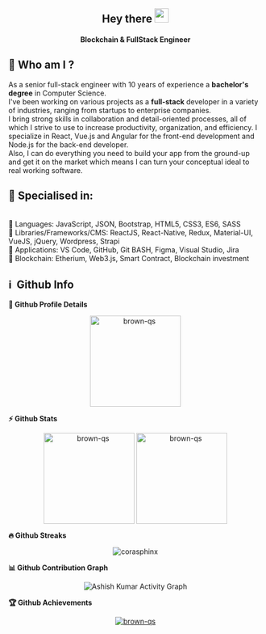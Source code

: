 <h2 align="center">
  Hey there <img src="https://media.giphy.com/media/hvRJCLFzcasrR4ia7z/giphy.gif" width="28">
</h2>

<h4 align='center'>
  Blockchain & FullStack Engineer 
</h4>


## 👩  Who am I ?
<p>
As a senior full-stack engineer with 10 years of experience a <b>bachelor's degree</b> in Computer Science.<br>
I've been working on various projects as a <b>full-stack</b> developer in a variety of industries, ranging from startups to enterprise companies.<br>
I bring strong skills in collaboration and detail-oriented processes, all of which I strive to use to increase productivity, organization, and efficiency. I specialize in React, Vue.js and Angular for the front-end development and Node.js for the back-end developer.<br>
Also, I can do everything you need to build your app from the ground-up and get it on the market which means I can turn your conceptual ideal to real working software. 
</p>

<h2>🥇 Specialised in:</h2>
<br>🔸 Languages: JavaScript, JSON, Bootstrap, HTML5, CSS3, ES6, SASS
<br>🔸 Libraries/Frameworks/CMS: ReactJS, React-Native, Redux, Material-UI, VueJS, jQuery, Wordpress, Strapi
<br>🔸 Applications: VS Code, GitHub, Git BASH, Figma, Visual Studio, Jira
<br>🔸 Blockchain: Etherium, Web3.js, Smart Contract, Blockchain investment
<p>

<h2>ℹ️ &nbsp;Github Info</h2>
	
  <summary><b>🔎 Github Profile Details</b></summary>
<p align="center"><img height="180em" src="https://github-profile-summary-cards.vercel.app/api/cards/profile-details?username=brown-qs&theme=github_dark" alt="brown-qs" align = "center"/></p>


  <summary><b>⚡ Github Stats</b></summary>
<p align="center"><img height="180em" src="https://github-readme-stats.vercel.app/api?username=brown-qs&hide_border=true&count_private=true&show_icons=true&theme=radical" alt="brown-qs" align = "center"/>
<img height="180em" src="https://github-readme-stats.vercel.app/api/top-langs?username=brown-qs&show_icons=true&locale=en&layout=compact&hide_border=true&theme=radical" alt="brown-qs" align = "center"/></p>


 <summary><b>🔥 Github Streaks</b></summary>
<p align="center"><img src="https://github-readme-streak-stats.herokuapp.com/?user=brown-qs&theme=black-ice&hide_border=true&stroke=0000&background=0D1117&ring=e05397&fire=e05397&currStreakLabel=e05397" alt="corasphinx" /></p>


<summary><b>📊 Github Contribution Graph</b></summary>
<p align="center"<a href="#"><img alt="Ashish Kumar Activity Graph" src="https://activity-graph.herokuapp.com/graph?username=brown-qs&bg_color=0D1117&color=e05397&line=e05397&point=FFFFFF&hide_border=true&" /></a></p>
<!-- </details>
<details>    -->
 <summary><b>🏆 Github Achievements</b></summary>
<p align="center"> <a href="https://github.com/jaxson-resume"><img src="https://github-profile-trophy.vercel.app/?username=brown-qs&margin-w=5&theme=radical" alt="brown-qs" /></a> </p>

<br>
